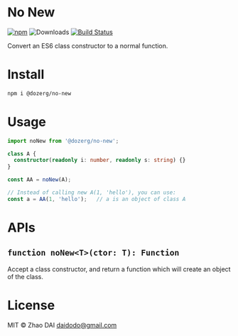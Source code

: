 # No New

<!--
First publish:

```sh
npm publish --access public
```
-->

[![npm](https://img.shields.io/npm/v/@dozerg/no-new.svg)](https://www.npmjs.com/package/@dozerg/no-new)
![Downloads](https://img.shields.io/npm/dm/@dozerg/no-new.svg)
[![Build Status](https://github.com/daidodo/no-new/actions/workflows/node.js.yml/badge.svg)](https://github.com/daidodo/no-new/actions)

Convert an ES6 class constructor to a normal function.

# Install

```sh
npm i @dozerg/no-new
```

# Usage

```ts
import noNew from '@dozerg/no-new';

class A {
  constructor(readonly i: number, readonly s: string) {}
}

const AA = noNew(A);

// Instead of calling new A(1, 'hello'), you can use:
const a = AA(1, 'hello');   // a is an object of class A
```

# APIs

## `function noNew<T>(ctor: T): Function`

Accept a class constructor, and return a function which will create an object of the class.

# License

MIT © Zhao DAI <daidodo@gmail.com>
